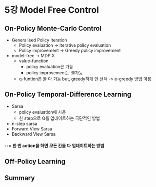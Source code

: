 # 5강 Model Free Control
## On-Policy Monte-Carlo Control
- Generalised Policy Iteration
  - Policy evaluation -> Iterative policy evaluation
  - Policy improvement -> Greedy policy improvement
- model-free -> MDP X
  - value-function
    - policy evaluation은 가능
    - policy improvement는 불가능
  - q-funtion은 둘 다 가능 but, greedy하게 만 선택 -> e-greedy 방법 이용
## On-Policy Temporal-Difference Learning
- Sarsa
  - policy evaluation에 사용
  - 한 step으로 Q를 업데이트하는 극단적인 방법
- n-step sarsa
- Forward View Sarsa
- Backward View Sarsa
#### --> 한 번 action을 하면 모든 칸을 다 업데이트하는 방법
## Off-Policy Learning

## Summary

